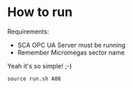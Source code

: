 # How to run

Requirements:
- SCA OPC UA Server must be running
- Remember Micromegas sector name

Yeah it's so simple! ;-)

```
source run.sh A08
```